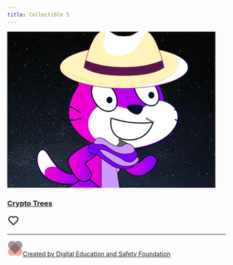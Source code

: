 ```yaml
---
title: Collectible 5
---
```




<div> 
    <div class="bg-gradient bg-opacity-75 bg-white overflow-hidden rounded-1"> 
    <div class="position-relative">
        <a href="#"><img src="assets/images/nft-5.png" class="img-fluid w-100" alt="..." width="480" height="360"/></a>
    </div>
    <div class="p-3 p-sm-4 pb-4 pe-3 pe-sm-4 ps-3 ps-sm-4 pt-4">
        <div class="align-items-center d-flex justify-content-between">
        <div>
            <h3 class="fw-bold h5 mb-0"><a href="#" class="link-secondary text-decoration-none">Crypto Trees</a></h3>
        </div>
        <div><a href="#" aria-label="Add to favorite" class="link-secondary"><svg xmlns="http://www.w3.org/2000/svg" viewBox="0 0 24 24" fill="currentColor" width="2em" height="2em" class="d-block">
                <path d="M12.001 4.529c2.349-2.109 5.979-2.039 8.242.228 2.262 2.268 2.34 5.88.236 8.236l-8.48 8.492-8.478-8.492c-2.104-2.356-2.025-5.974.236-8.236 2.265-2.264 5.888-2.34 8.244-.228zm6.826 1.641c-1.5-1.502-3.92-1.563-5.49-.153l-1.335 1.198-1.336-1.197c-1.575-1.412-3.99-1.35-5.494.154-1.49 1.49-1.565 3.875-.192 5.451L12 18.654l7.02-7.03c1.374-1.577 1.299-3.959-.193-5.454z"/>
            </svg></a>
        </div>
        </div>
        <hr/>
        <div class="align-items-center d-flex justify-content-between">
        <div><a class="align-items-center d-inline-flex fst-italic gap-2 small text-decoration-none" href="https://digitaleducationsafety.org"><img src="assets/images/logo-desf.png" class="border border-3 border-secondary rounded-circle" width="36" height="36" alt="Author image"/><span class="text-muted">Created by Digital Education and Safety Foundation</span></a>
        </div>
        </div>
    </div>                 
    </div>               
</div>